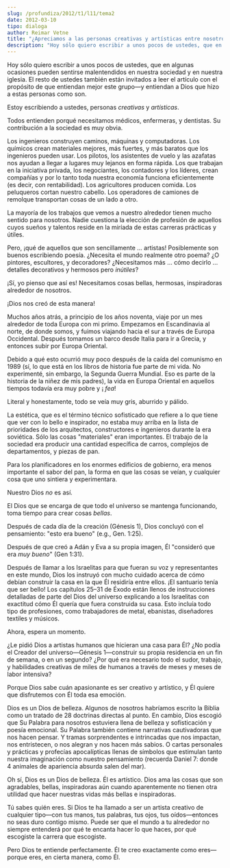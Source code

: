 ```yaml
---
slug: /profundiza/2012/t1/l11/tema2
date: 2012-03-10
tipo: dialoga
author: Reimar Vetne
title: "¿Apreciamos a las personas creativas y artísticas entre nosotros?"
description: "Hoy sólo quiero escribir a unos pocos de ustedes, que en algunas ocasiones  pueden sentirse malentendidos en nuestra sociedad y en nuestra iglesia. El  resto de ustedes también están invitados a leer el artículo con el propósito de  que entiendan mejor este grupo—y entiendan a..."
---
```


Hoy sólo quiero escribir a unos pocos de ustedes, que en algunas ocasiones pueden sentirse malentendidos en nuestra sociedad y en nuestra iglesia. El resto de ustedes también están invitados a leer el artículo con el propósito de que entiendan mejor este grupo—y entiendan a Dios que hizo a estas personas como son.

Estoy escribiendo a ustedes, personas _creativas_ y _artísticas_.

Todos entienden porqué necesitamos médicos, enfermeras, y dentistas. Su contribución a la sociedad es muy obvia.

Los ingenieros construyen caminos, máquinas y computadoras. Los químicos crean materiales mejores, más fuertes, y más baratos que los ingenieros pueden usar. Los pilotos, los asistentes de vuelo y las azafatas nos ayudan a llegar a lugares muy lejanos en forma rápida. Los que trabajan en la iniciativa privada, los negociantes, los contadores y los líderes, crean compañías y por lo tanto toda nuestra economía funciona eficientemente (es decir, con rentabilidad). Los agricultores producen comida. Los peluqueros cortan nuestro cabello. Los operadores de camiones de remolque transportan cosas de un lado a otro.

La mayoría de los trabajos que vemos a nuestro alrededor tienen mucho sentido para nosotros. Nadie cuestiona la elección de profesión de aquellos cuyos sueños y talentos reside en la miríada de estas carreras prácticas y útiles.

Pero, ¡qué de aquellos que son sencillamente … artistas! Posiblemente son buenos escribiendo poesía. ¿Necesita el mundo realmente otro poema? ¿O pintores, escultores, y decoradores? ¿Necesitamos más … cómo decirlo … detalles decorativos y hermosos pero _inútiles_?

¡Sí, yo pienso que así es! Necesitamos cosas bellas, hermosas, inspiradoras alrededor de nosotros.

¡Dios nos creó de esta manera!

Muchos años atrás, a principio de los años noventa, viaje por un mes alrededor de toda Europa con mi primo. Empezamos en Escandinavia al norte, de donde somos, y fuimos viajando hacia el sur a través de Europa Occidental. Después tomamos un barco desde Italia para ir a Grecia, y entonces subir por Europa Oriental.

Debido a qué esto ocurrió muy poco después de la caída del comunismo en 1989 (sí, lo que está en los libros de historia fue parte de mi vida. No experimenté, sin embargo, la Segunda Guerra Mundial. Eso es parte de la historia de la niñez de mis padres), la vida en Europa Oriental en aquellos tiempos todavía era muy pobre y ¡ _fea_!

Literal y honestamente, todo se veía muy gris, aburrido y pálido.

La estética, que es el término técnico sofisticado que refiere a lo que tiene que ver con lo bello e inspirador, no estaba muy arriba en la lista de prioridades de los arquitectos, constructores e ingenieros durante la era soviética. Sólo las cosas "materiales" eran importantes. El trabajo de la sociedad era producir una cantidad específica de carros, complejos de departamentos, y piezas de pan.

Para los planificadores en los enormes edificios de gobierno, era menos importante el sabor del pan, la forma en que las cosas se veían, y cualquier cosa que uno sintiera y experimentara.

Nuestro Dios _no_ es así.

El Dios que se encarga de que todo el universo se mantenga funcionando, toma tiempo para crear cosas _bellas_.

Después de cada día de la creación (Génesis 1), Dios concluyó con el pensamiento: "esto era bueno" (e.g., Gen. 1:25).

Después de que creó a Adán y Eva a su propia imagen, Él "consideró que era _muy bueno_" (Gen 1:31).

Después de llamar a los Israelitas para que fueran su voz y representantes en este mundo, Dios los instruyó con mucho cuidado acerca de cómo debían construir la casa en la que Él residiría entre ellos. ¡El santuario tenía que ser bello! Los capítulos 25–31 de Éxodo están llenos de instrucciones detalladas de parte del Dios del universo explicando a los Israelitas con exactitud cómo Él quería que fuera construida su casa. Esto incluía todo tipo de profesiones, como trabajadores de metal, ebanistas, diseñadores textiles y músicos.

Ahora, espera un momento.

¿Le pidió Dios a artistas humanos que hicieran una casa para Él? ¿No podía el Creador del universo—Génesis 1—construir su propia residencia en un fin de semana, o en un segundo? ¿Por qué era necesario todo el sudor, trabajo, y habilidades creativas de miles de humanos a través de meses y meses de labor intensiva?

Porque Dios sabe cuán apasionante es ser creativo y artístico, y Él quiere que disfrutemos con Él toda esa emoción.

Dios es un Dios de belleza. Algunos de nosotros habríamos escrito la Biblia como un tratado de 28 doctrinas directas al punto. En cambio, Dios escogió que Su Palabra para nosotros estuviera llena de belleza y sofisticación y poesía emocional. Su Palabra también contiene narrativas cautivadoras que nos hacen pensar. Y tramas sorprendentes e intrincadas que nos impactan, nos entristecen, o nos alegran y nos hacen más sabios. O cartas personales y prácticas y profecías apocalípticas llenas de símbolos que estimulan tanto nuestra imaginación como nuestro pensamiento (recuerda Daniel 7: donde 4 animales de apariencia absurda salen del mar).

Oh sí, Dios es un Dios de belleza. Él es artístico. Dios ama las cosas que son agradables, bellas, inspiradoras aún cuando aparentemente no tienen otra utilidad que hacer nuestras vidas más bellas e inspiradoras.

Tú sabes quién eres. Si Dios te ha llamado a ser un artista creativo de cualquier tipo—con tus manos, tus palabras, tus ojos, tus oídos—entonces no seas duro contigo mismo. Puede ser que el mundo a tu alrededor no siempre entenderá por qué te encanta hacer lo que haces, por qué escogiste la carrera que escogiste.

Pero Dios te entiende perfectamente. Él te creo exactamente como eres—porque eres, en cierta manera, como Él.
